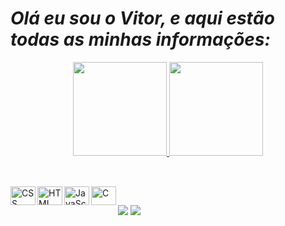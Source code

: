 # ***Olá eu sou o Vitor, e aqui estão todas as minhas informações:***

<div align="center" display="inline">
  <a href="https://github.com/TH3G0Dz">
  <img height="150em" src="https://github-readme-stats.vercel.app/api?username=TH3G0Dz&show_icons=true&theme=dark&include_all_commits=true&count_private=true"/>
  <img height="150em" src="https://github-readme-stats.vercel.app/api/top-langs/?username=TH3G0Dz&layout=compact&langs_count=7&theme=dark"/>
</div>

##

<div style="display: inline_block"><br>
<img align="left" alt="CSS" width="40px" height="30"
src="https://cdn.jsdelivr.net/gh/devicons/devicon/icons/css3/css3-original.svg" />
<img align="left" alt="HTML" width="40px" height="30"
src="https://cdn.jsdelivr.net/gh/devicons/devicon/icons/html5/html5-original.svg" />
<img align="left" alt="JavaScript" width="40px" height="30"
src="https://cdn.jsdelivr.net/gh/devicons/devicon/icons/javascript/javascript-original.svg" />
<img align="left" alt="C" width="40px" height="30"
src="https://cdn.jsdelivr.net/gh/devicons/devicon/icons/c/c-original.svg" />
</div> 

##

<div>
  <a href="https://www.instagram.com/vitorwanferreira/" target="_blank"><img src="https://img.shields.io/badge/-Instagram-%23E4405F?style=for-the-badge&logo=instagram&logoColor=white" target="_blank"></a>
  <a href="https://www.linkedin.com/in/vitor-hugo-wancenbock-ferreira/" target="_blank"><img src="https://img.shields.io/badge/-LinkedIn-%230077B5?style=for-the-badge&logo=linkedin&logoColor=white" target="_blank"></a>
